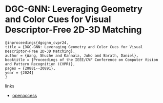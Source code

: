 # DGC-GNN: Leveraging Geometry and Color Cues for Visual Descriptor-Free 2D-3D Matching

```
@inproceedings{dgcgnn_cvpr24,
title = {DGC-GNN: Leveraging Geometry and Color Cues for Visual Descriptor-Free 2D-3D Matching},
author = {Wang, Shuzhe and Kannala, Juho and Barath, Daniel},
booktitle = {Proceedings of the IEEE/CVF Conference on Computer Vision and Pattern Recognition (CVPR)},
pages = {20881--20891},
year = {2024}
}
```

links
- [openaccess](https://openaccess.thecvf.com//content/CVPR2024/html/Wang_DGC-GNN_Leveraging_Geometry_and_Color_Cues_for_Visual_Descriptor-Free_2D-3D_CVPR_2024_paper.html)
